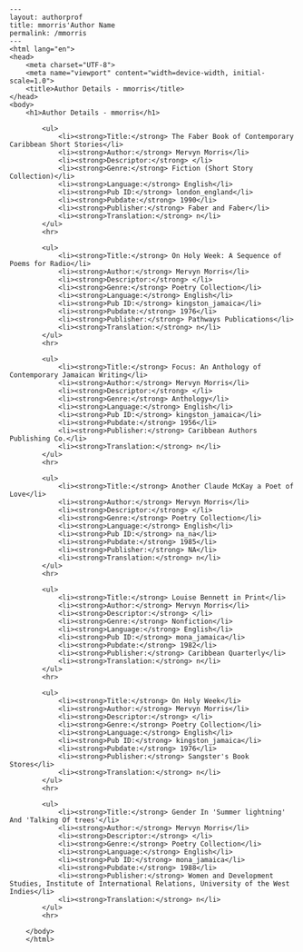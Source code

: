 
    ---
    layout: authorprof
    title: mmorris'Author Name 
    permalink: /mmorris
    ---
    <html lang="en">
    <head>
        <meta charset="UTF-8">
        <meta name="viewport" content="width=device-width, initial-scale=1.0">
        <title>Author Details - mmorris</title>
    </head>
    <body>
        <h1>Author Details - mmorris</h1>
        
            <ul>
                <li><strong>Title:</strong> The Faber Book of Contemporary Caribbean Short Stories</li>
                <li><strong>Author:</strong> Mervyn Morris</li>
                <li><strong>Descriptor:</strong> </li>
                <li><strong>Genre:</strong> Fiction (Short Story Collection)</li>
                <li><strong>Language:</strong> English</li>
                <li><strong>Pub ID:</strong> london_england</li>
                <li><strong>Pubdate:</strong> 1990</li>
                <li><strong>Publisher:</strong> Faber and Faber</li>
                <li><strong>Translation:</strong> n</li>
            </ul>
            <hr>
            
            <ul>
                <li><strong>Title:</strong> On Holy Week: A Sequence of Poems for Radio</li>
                <li><strong>Author:</strong> Mervyn Morris</li>
                <li><strong>Descriptor:</strong> </li>
                <li><strong>Genre:</strong> Poetry Collection</li>
                <li><strong>Language:</strong> English</li>
                <li><strong>Pub ID:</strong> kingston_jamaica</li>
                <li><strong>Pubdate:</strong> 1976</li>
                <li><strong>Publisher:</strong> Pathways Publications</li>
                <li><strong>Translation:</strong> n</li>
            </ul>
            <hr>
            
            <ul>
                <li><strong>Title:</strong> Focus: An Anthology of Contemporary Jamaican Writing</li>
                <li><strong>Author:</strong> Mervyn Morris</li>
                <li><strong>Descriptor:</strong> </li>
                <li><strong>Genre:</strong> Anthology</li>
                <li><strong>Language:</strong> English</li>
                <li><strong>Pub ID:</strong> kingston_jamaica</li>
                <li><strong>Pubdate:</strong> 1956</li>
                <li><strong>Publisher:</strong> Caribbean Authors Publishing Co.</li>
                <li><strong>Translation:</strong> n</li>
            </ul>
            <hr>
            
            <ul>
                <li><strong>Title:</strong> Another Claude McKay a Poet of Love</li>
                <li><strong>Author:</strong> Mervyn Morris</li>
                <li><strong>Descriptor:</strong> </li>
                <li><strong>Genre:</strong> Poetry Collection</li>
                <li><strong>Language:</strong> English</li>
                <li><strong>Pub ID:</strong> na_na</li>
                <li><strong>Pubdate:</strong> 1985</li>
                <li><strong>Publisher:</strong> NA</li>
                <li><strong>Translation:</strong> n</li>
            </ul>
            <hr>
            
            <ul>
                <li><strong>Title:</strong> Louise Bennett in Print</li>
                <li><strong>Author:</strong> Mervyn Morris</li>
                <li><strong>Descriptor:</strong> </li>
                <li><strong>Genre:</strong> Nonfiction</li>
                <li><strong>Language:</strong> English</li>
                <li><strong>Pub ID:</strong> mona_jamaica</li>
                <li><strong>Pubdate:</strong> 1982</li>
                <li><strong>Publisher:</strong> Caribbean Quarterly</li>
                <li><strong>Translation:</strong> n</li>
            </ul>
            <hr>
            
            <ul>
                <li><strong>Title:</strong> On Holy Week</li>
                <li><strong>Author:</strong> Mervyn Morris</li>
                <li><strong>Descriptor:</strong> </li>
                <li><strong>Genre:</strong> Poetry Collection</li>
                <li><strong>Language:</strong> English</li>
                <li><strong>Pub ID:</strong> kingston_jamaica</li>
                <li><strong>Pubdate:</strong> 1976</li>
                <li><strong>Publisher:</strong> Sangster's Book Stores</li>
                <li><strong>Translation:</strong> n</li>
            </ul>
            <hr>
            
            <ul>
                <li><strong>Title:</strong> Gender In 'Summer lightning' And 'Talking Of trees'</li>
                <li><strong>Author:</strong> Mervyn Morris</li>
                <li><strong>Descriptor:</strong> </li>
                <li><strong>Genre:</strong> Poetry Collection</li>
                <li><strong>Language:</strong> English</li>
                <li><strong>Pub ID:</strong> mona_jamaica</li>
                <li><strong>Pubdate:</strong> 1988</li>
                <li><strong>Publisher:</strong> Women and Development Studies, Institute of International Relations, University of the West Indies</li>
                <li><strong>Translation:</strong> n</li>
            </ul>
            <hr>
            
        </body>
        </html>
        